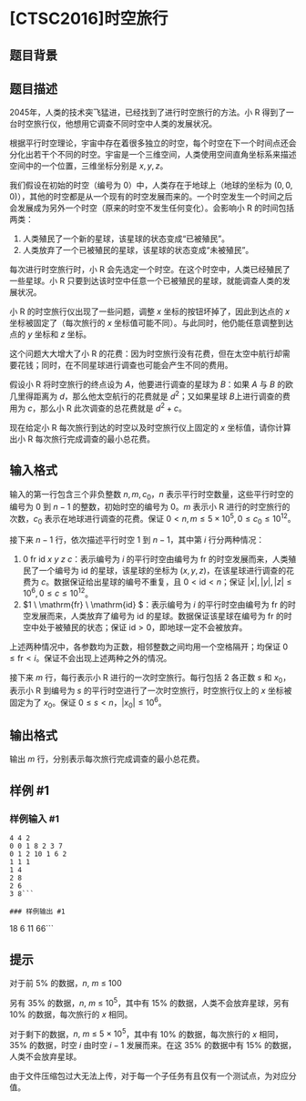 # [CTSC2016]时空旅行

## 题目背景



## 题目描述

2045年，人类的技术突飞猛进，已经找到了进行时空旅行的方法。小 R 得到了一台时空旅行仪，他想用它调查不同时空中人类的发展状况。

根据平行时空理论，宇宙中存在着很多独立的时空，每个时空在下一个时间点还会分化出若干个不同的时空。宇宙是一个三维空间，人类使用空间直角坐标系来描述空间中的一个位置，三维坐标分别是 $x,y,z$。

我们假设在初始的时空（编号为 $0$）中，人类存在于地球上（地球的坐标为 $(0,0,0)$），其他的时空都是从一个现有的时空发展而来的。一个时空发生一个时间之后会发展成为另外一个时空（原来的时空不发生任何变化）。会影响小 R 的时间包括两类：

1. 人类殖民了一个新的星球，该星球的状态变成“已被殖民”。
2. 人类放弃了一个已被殖民的星球，该星球的状态变成“未被殖民”。

每次进行时空旅行时，小 R 会先选定一个时空。在这个时空中，人类已经殖民了一些星球。小 R 只要到达该时空中任意一个已被殖民的星球，就能调查人类的发展状况。

小 R 的时空旅行仪出现了一些问题，调整 $x$ 坐标的按钮坏掉了，因此到达点的 $x$ 坐标被固定了（每次旅行的 $x$ 坐标值可能不同）。与此同时，他仍能任意调整到达点的 $y$ 坐标和 $z$ 坐标。

这个问题大大增大了小 R 的花费：因为时空旅行没有花费，但在太空中航行却需要花钱；同时，在不同星球进行调查也可能会产生不同的费用。

假设小 R 将时空旅行的终点设为 $A$，他要进行调查的星球为 $B$：如果 $A$ 与 $B$ 的欧几里得距离为 $d$，那么他太空航行的花费就是 $d^2$；又如果星球 $B$上进行调查的费用为 $c$，那么小 R 此次调查的总花费就是 $d^2+c$。

现在给定小 R 每次旅行到达的时空以及时空旅行仪上固定的 $x$ 坐标值，请你计算出小 R 每次旅行完成调查的最小总花费。

## 输入格式

输入的第一行包含三个非负整数 $n,m,c_0$，$n$ 表示平行时空数量，这些平行时空的编号为 $0$ 到 $n-1$ 的整数，初始时空的编号为 $0$。$m$ 表示小 R 进行的时空旅行的次数，$c_0$ 表示在地球进行调查的花费。保证 $0< n,m \leq 5 \times 10^5, 0 \leq c_0 \leq 10^{12}$。

接下来 $n-1$ 行，依次描述平行时空 $1$ 到 $n-1$，其中第 $i$ 行分两种情况：

1. $0 \ \mathrm{fr} \ \mathrm{id} \ x \ y \ z \ c$：表示编号为 $i$ 的平行时空由编号为 $\mathrm{fr}$ 的时空发展而来，人类殖民了一个编号为 $\mathrm{id}$ 的星球，该星球的坐标为 $(x,y,z)$，在该星球进行调查的花费为 $c$。数据保证给出星球的编号不重复，且 $0< \mathrm{id} < n$；保证 $|x|,|y|,|z| \leq 10^6, 0 \leq c \leq 10^{12}$。
2. $1 \ \mathrm{fr} \ \mathrm{id} $：表示编号为 $i$ 的平行时空由编号为 $\mathrm{fr}$ 的时空发展而来，人类放弃了编号为 $\mathrm{id}$ 的星球。数据保证该星球在编号为 $\mathrm{fr}$ 的时空中处于被殖民的状态；保证 $\mathrm{id} > 0$，即地球一定不会被放弃。

上述两种情况中，各参数均为正数，相邻整数之间均用一个空格隔开；均保证 $0 \leq \mathrm{fr} < i$。保证不会出现上述两种之外的情况。

接下来 $m$ 行，每行表示小 R 进行的一次时空旅行。每行包括 2 各正数 $s$ 和 $x_0$，表示小 R 到编号为 $s$ 的平行时空进行了一次时空旅行，时空旅行仪上的 $x$ 坐标被固定为了 $x_0$。保证 $0\le s\lt n$，$|x_0|\le 10^6$。

## 输出格式

输出 $m$ 行，分别表示每次旅行完成调查的最小总花费。

## 样例 #1

### 样例输入 #1
```
4 4 2
0 0 1 8 2 3 7
0 1 2 10 1 6 2
1 1 1
1 4
2 8
2 6
3 8```

### 样例输出 #1

```
18
6
11
66```

## 提示

对于前 $5\%$ 的数据，$n,~m~\leq~100$

另有 $35\%$ 的数据，$n,~m~\leq~10^5$，其中有 $15\%$ 的数据，人类不会放弃星球，另有 $10\%$ 的数据，每次旅行的 $x$ 相同。

对于剩下的数据，$n,~m~\leq~5~\times~10^5$，其中有 $10\%$ 的数据，每次旅行的 $x$ 相同，$35\%$ 的数据，时空 $i$ 由时空 $i - 1$ 发展而来。在这 $35\%$ 的数据中有 $15\%$ 的数据，人类不会放弃星球。

由于文件压缩包过大无法上传，对于每一个子任务有且仅有一个测试点，为对应分值。
